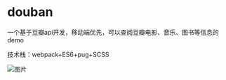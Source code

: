 # douban
一个基于豆瓣api开发，移动端优先，可以查阅豆瓣电影、音乐、图书等信息的demo

技术栈：webpack+ES6+pug+SCSS



![图片](http://www.helloyoucan.com./upload/imageFile-1504408084540.png)